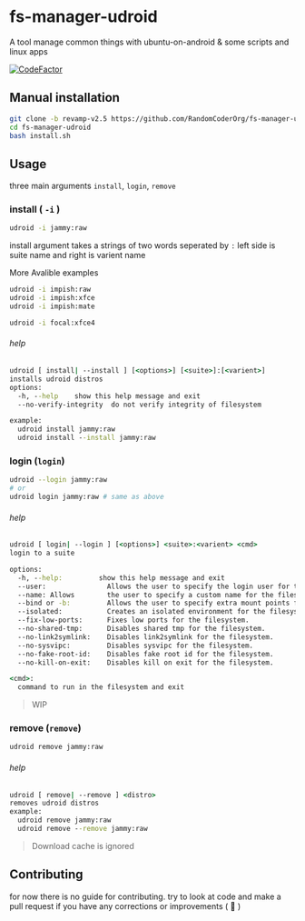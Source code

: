# fs-manager-udroid

A tool manage common things with ubuntu-on-android
& some scripts and linux apps

[![CodeFactor](https://www.codefactor.io/repository/github/randomcoderorg/fs-manager-udroid/badge)](https://www.codefactor.io/repository/github/randomcoderorg/fs-manager-udroid)

## Manual installation

```bash
git clone -b revamp-v2.5 https://github.com/RandomCoderOrg/fs-manager-udroid.git
cd fs-manager-udroid
bash install.sh
```

## Usage

three main arguments `install`, `login`, `remove`

### install ( `-i` )

```bash
udroid -i jammy:raw
```

install argument takes a strings of two words seperated by `:` left side is suite name and right is varient name

More Avalible examples

```bash
udroid -i impish:raw
udroid -i impish:xfce
udroid -i impish:mate
```

```bash
udroid -i focal:xfce4
```

###### help

```cmd
udroid [ install| --install ] [<options>] [<suite>]:[<varient>]
installs udroid distros
options:
  -h, --help    show this help message and exit
  --no-verify-integrity  do not verify integrity of filesystem

example:
  udroid install jammy:raw
  udroid install --install jammy:raw
```

### login (`login`)

```bash
udroid --login jammy:raw
# or
udroid login jammy:raw # same as above
```

###### help
```cmd
udroid [ login| --login ] [<options>] <suite>:<varient> <cmd>
login to a suite

options:
  -h, --help:         show this help message and exit
  --user:               Allows the user to specify the login user for the filesystem.
  --name: Allows        the user to specify a custom name for the filesystem to install
  --bind or -b:         Allows the user to specify extra mount points for the filesystem.
  --isolated:           Creates an isolated environment for the filesystem.
  --fix-low-ports:      Fixes low ports for the filesystem.
  --no-shared-tmp:      Disables shared tmp for the filesystem.
  --no-link2symlink:    Disables link2symlink for the filesystem.
  --no-sysvipc:         Disables sysvipc for the filesystem.
  --no-fake-root-id:    Disables fake root id for the filesystem.
  --no-kill-on-exit:    Disables kill on exit for the filesystem.

<cmd>:
  command to run in the filesystem and exit
```

> WIP

### remove (`remove`)

```bash
udroid remove jammy:raw
```

###### help

```cmd
udroid [ remove| --remove ] <distro>
removes udroid distros
example:
  udroid remove jammy:raw
  udroid remove --remove jammy:raw
```

> Download cache is ignored

## Contributing

for now there is no guide for contributing. try to look at code and make a pull request if you have any corrections or improvements ( 💟 )
